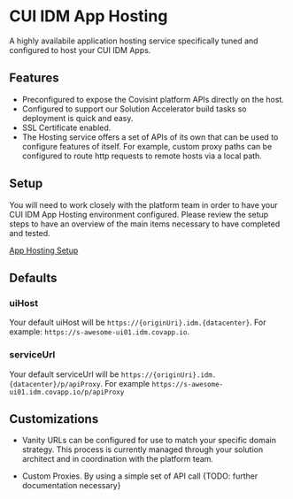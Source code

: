 # CUI IDM App Hosting

A highly availabile application hosting service specifically tuned and configured to host your CUI IDM Apps.

## Features

- Preconfigured to expose the Covisint platform APIs directly on the host.
- Configured to support our Solution Accelerator build tasks so deployment is quick and easy.
- SSL Certificate enabled.
- The Hosting service offers a set of APIs of its own that can be used to configure features of itself.  For example, custom proxy paths can be configured to route http requests to remote hosts via a local path.

## Setup
You will need to work closely with the platform team in order to have your CUI IDM App Hosting environment configured.  Please review the setup steps to have an overview of the main items necessary to have completed and tested.

[App Hosting Setup](setup.md)

## Defaults

### uiHost
Your default uiHost will be `https://{originUri}.idm.{datacenter}`.  For example: `https://s-awesome-ui01.idm.covapp.io`.

### serviceUrl
Your default serviceUrl will be `https://{originUri}.idm.{datacenter}/p/apiProxy`.  For example `https://s-awesome-ui01.idm.covapp.io/p/apiProxy`

## Customizations

- Vanity URLs can be configured for use to match your specific domain strategy.  This process is currently managed through your solution architect and in coordination with the platform team.

- Custom Proxies. By using a simple set of API call {TODO: further documentation necessary}
